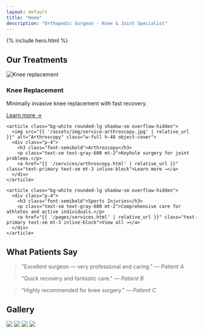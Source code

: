 ```yaml
---
layout: default
title: "Home"
description: "Orthopedic Surgeon - Knee & Joint Specialist"
---
```


{% include hero.html %}

<section class="container mx-auto py-12">
  <h2 class="text-2xl font-semibold mb-6 text-center">Our Treatments</h2>

  <div class="grid md:grid-cols-3 gap-6">
    <article class="bg-white rounded-lg shadow-sm overflow-hidden">
      <img src="{{ '/assets/img/service-knee.jpg' | relative_url }}" alt="Knee replacement" class="w-full h-48 object-cover">
      <div class="p-4">
        <h3 class="font-semibold">Knee Replacement</h3>
        <p class="text-sm text-gray-600 mt-2">Minimally invasive knee replacement with fast recovery.</p>
        <a href="{{ '/services/knee-replacement.html' | relative_url }}" class="text-primary text-sm mt-3 inline-block">Learn more →</a>
      </div>
    </article>

    <article class="bg-white rounded-lg shadow-sm overflow-hidden">
      <img src="{{ '/assets/img/service-arthroscopy.jpg' | relative_url }}" alt="Arthroscopy" class="w-full h-48 object-cover">
      <div class="p-4">
        <h3 class="font-semibold">Arthroscopy</h3>
        <p class="text-sm text-gray-600 mt-2">Keyhole surgery for joint problems.</p>
        <a href="{{ '/services/arthroscopy.html' | relative_url }}" class="text-primary text-sm mt-3 inline-block">Learn more →</a>
      </div>
    </article>

    <article class="bg-white rounded-lg shadow-sm overflow-hidden">
      <div class="p-4">
        <h3 class="font-semibold">Sports Injuries</h3>
        <p class="text-sm text-gray-600 mt-2">Comprehensive care for athletes and active individuals.</p>
        <a href="{{ '/pages/services.html' | relative_url }}" class="text-primary text-sm mt-3 inline-block">View all →</a>
      </div>
    </article>
  </div>
</section>

<section id="reviews" class="container mx-auto py-12">
  <h2 class="text-2xl font-semibold mb-6 text-center">What Patients Say</h2>
  <div class="bg-white rounded-lg shadow p-6">
    <div id="testimonial-slider" class="space-y-4">
      <blockquote class="text-gray-700">"Excellent surgeon — very professional and caring." <cite class="block mt-2 text-sm text-gray-500">— Patient A</cite></blockquote>
      <blockquote class="text-gray-700 hidden">"Quick recovery and fantastic care." <cite class="block mt-2 text-sm text-gray-500">— Patient B</cite></blockquote>
      <blockquote class="text-gray-700 hidden">"Highly recommended for knee surgery." <cite class="block mt-2 text-sm text-gray-500">— Patient C</cite></blockquote>
    </div>
  </div>
</section>

<section class="container mx-auto py-12">
  <h2 class="text-2xl font-semibold mb-6 text-center">Gallery</h2>
  <div class="grid sm:grid-cols-2 md:grid-cols-4 gap-4">
    <img src="{{ '/assets/img/gallery-1.jpg' | relative_url }}" class="rounded-lg object-cover h-40 w-full">
    <img src="{{ '/assets/img/gallery-1.jpg' | relative_url }}" class="rounded-lg object-cover h-40 w-full">
    <img src="{{ '/assets/img/gallery-1.jpg' | relative_url }}" class="rounded-lg object-cover h-40 w-full">
    <img src="{{ '/assets/img/gallery-1.jpg' | relative_url }}" class="rounded-lg object-cover h-40 w-full">
  </div>
</section>
